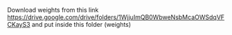 Download  weights from this link https://drive.google.com/drive/folders/1WjjuImQB0WbweNsbMcaOWSdqVFCKayS3 and put inside this folder (weights)
